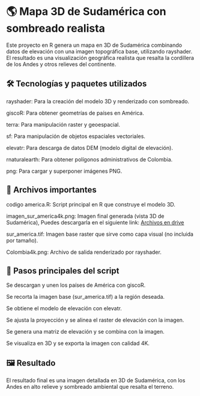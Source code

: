# 🌎 Mapa 3D de Sudamérica con sombreado realista

Este proyecto en R genera un mapa en 3D de Sudamérica combinando datos de elevación con una imagen topográfica base, utilizando rayshader. El resultado es una visualización geográfica realista que resalta la cordillera de los Andes y otros relieves del continente.

## 🛠️ Tecnologías y paquetes utilizados

rayshader: Para la creación del modelo 3D y renderizado con sombreado.

giscoR: Para obtener geometrías de países en América.

terra: Para manipulación raster y geoespacial.

sf: Para manipulación de objetos espaciales vectoriales.

elevatr: Para descarga de datos DEM (modelo digital de elevación).

rnaturalearth: Para obtener polígonos administrativos de Colombia.

png: Para cargar y superponer imágenes PNG.

## 📁 Archivos importantes
codigo america.R: Script principal en R que construye el modelo 3D.

imagen_sur_america4k.png: Imagen final generada (vista 3D de Sudamérica), Puedes descargarla en el siguiente link: [Archivos en drive](https://drive.google.com/file/d/12KRhgIeN3VmOCWb0sEuZd627ruxOR7ij/view?usp=sharing)

sur_america.tif: Imagen base raster que sirve como capa visual (no incluida por tamaño).

Colombia4k.png: Archivo de salida renderizado por rayshader.

## 🔧 Pasos principales del script
Se descargan y unen los países de América con giscoR.

Se recorta la imagen base (sur_america.tif) a la región deseada.

Se obtiene el modelo de elevación con elevatr.

Se ajusta la proyección y se alinea el raster de elevación con la imagen.

Se genera una matriz de elevación y se combina con la imagen.

Se visualiza en 3D y se exporta la imagen con calidad 4K.

## 🖼️ Resultado
El resultado final es una imagen detallada en 3D de Sudamérica, con los Andes en alto relieve y sombreado ambiental que resalta el terreno.
